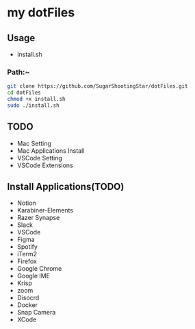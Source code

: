 # my dotFiles

## Usage

 - install.sh

### Path:~
```zsh
git clone https://github.com/SugarShootingStar/dotFiles.git
cd dotFiles
chmod +x install.sh
sudo ./install.sh
```

## TODO

- Mac Setting
- Mac Applications Install
- VSCode Setting
- VSCode Extensions

## Install Applications(TODO)

- Notion
- Karabiner-Elements
- Razer Synapse
- Slack
- VSCode
- Figma
- Spotify
- iTerm2
- Firefox
- Google Chrome
- Google IME
- Krisp
- zoom
- Disocrd
- Docker
- Snap Camera
- XCode


